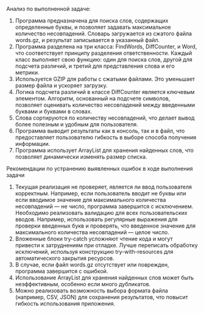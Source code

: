 Анализ по выполненной задаче: 
   1. Программа предназначена для поиска слов, содержащих определенные буквы, и позволяет задавать максимальное количество несовпадений. Словарь загружается из сжатого файла words.gz, и результат записывается в указанный файл.
   2. Программа разделена на три класса: FindWords, DiffCounter, и Word, что соответствует принципу разделения ответственности. Каждый класс выполняет свою функцию: один для поиска слов, другой для подсчета различий, и третий для представления слова и его метрики.
   3. Используется GZIP для работы с сжатыми файлами. Это уменьшает размер файла и ускоряет загрузку.
   4. Логика подсчета различий в классе DiffCounter является ключевым элементом. Алгоритм, основанный на подсчете символов, позволяет оценивать количество несовпадений между введенными буквами и буквами в словах.
   5. Слова сортируются по количеству несовпадений, что делает вывод более полезным и удобным для пользователя.
   6. Программа выводит результаты как в консоль, так и в файл, что предоставляет пользователю гибкость в выборе способа получения информации.
   7. Программа использует ArrayList для хранения найденных слов, что позволяет динамически изменять размер списка.


Рекомендации по устранению выявленных ошибок в ходе выполнения задачи
1. Текущая реализация не проверяет, является ли ввод пользователя корректным. Например, если пользователь вводит не буквы или если вводимое значение для максимального количества несовпадений — не число, программа завершится с исключением. Необходимо реализовать валидацию для всех пользовательских вводов. Например, использовать регулярные выражения для проверки введенных букв и проверять, что введенное значение для максимального количества несовпадений — целое число.
2. Вложенные блоки try-catch усложняют чтение кода и могут привести к затруднениям при отладке. Лучше переписать обработку исключений, используя конструкцию try-with-resources для автоматического закрытия ресурсов. 
3. В случае, если файл words.gz отсутствует или поврежден, программа завершится с ошибкой.
4. Использование ArrayList для хранения найденных слов может быть неэффективным, особенно если много дубликатов.
5. Можно реализовать возможность выбора формата файла (например, CSV, JSON) для сохранения результатов, что повысит гибкость использования приложения.
